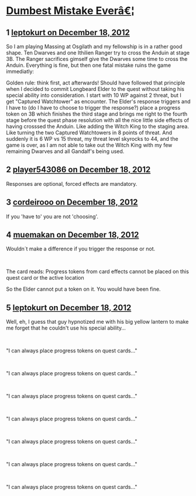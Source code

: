 # [Dumbest Mistake Everâ€¦](https://community.fantasyflightgames.com/topic/75809-dumbest-mistake-ever%C3%A2%E2%82%AC%C2%A6/)

## 1 [leptokurt on December 18, 2012](https://community.fantasyflightgames.com/topic/75809-dumbest-mistake-ever%C3%A2%E2%82%AC%C2%A6/?do=findComment&comment=735662)

So I am playing Massing at Osgilath and my fellowship is in a rather good shape. Ten Dwarves and one Ithilien Ranger try to cross the Anduin at stage 3B. The Ranger sacrifices gimself give the Dwarves some time to cross the Anduin. Everything is fine, but then one fatal mistake ruins the game immediatly:

Golden rule: think first, act afterwards! Should have followed that principle when I decided to commit Longbeard Elder to the quest without taking his special ability into consideration. I start with 10 WP against 2 threat, but I get "Captured Watchtower" as encounter. The Elder's response triggers and I have to (do I have to choose to trigger the response?) place a progress token on 3B which finishes the third stage and brings me right to the fourth stage before the quest phase resolution with all the nice little side effects of having crosssed the Anduin. Like adding the Witch King to the staging area. Like turning the two Captured Watchtowers in 8 points of threat. And suddenly it is 6 WP vs 15 threat, my threat level skyrocks to 44, and the game is over, as I am not able to take out the Witch King with my few remaining Dwarves and all Gandalf's being used.

## 2 [player543086 on December 18, 2012](https://community.fantasyflightgames.com/topic/75809-dumbest-mistake-ever%C3%A2%E2%82%AC%C2%A6/?do=findComment&comment=735699)

Responses are optional, forced effects are mandatory. 

## 3 [cordeirooo on December 18, 2012](https://community.fantasyflightgames.com/topic/75809-dumbest-mistake-ever%C3%A2%E2%82%AC%C2%A6/?do=findComment&comment=735740)

If you 'have to' you are not 'choosing'.

## 4 [muemakan on December 18, 2012](https://community.fantasyflightgames.com/topic/75809-dumbest-mistake-ever%C3%A2%E2%82%AC%C2%A6/?do=findComment&comment=735747)

Wouldn´t make a difference if you trigger the response or not.

 

The card reads: Progress tokens from card effects cannot be placed on this quest card or the active location 

So the Elder cannot put a token on it. You would have been fine.

## 5 [leptokurt on December 18, 2012](https://community.fantasyflightgames.com/topic/75809-dumbest-mistake-ever%C3%A2%E2%82%AC%C2%A6/?do=findComment&comment=735910)

Well, eh, I guess that guy hypnotized me with his big yellow lantern to make me forget that he couldn't use his special ability…

 

"I can always place progress tokens on quest cards…"

 

"I can always place progress tokens on quest cards…"

 

"I can always place progress tokens on quest cards…"

 

"I can always place progress tokens on quest cards…"

 

"I can always place progress tokens on quest cards…"

 

"I can always place progress tokens on quest cards…"

 

"I can always place progress tokens on quest cards…"

